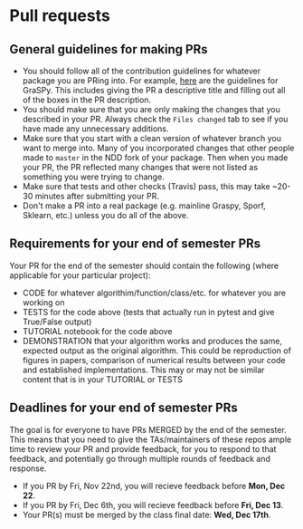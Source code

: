 # Pull requests

## General guidelines for making PRs
 - You should follow all of the contribution guidelines for whatever package you are PRing into. For example, [here](https://graspy.neurodata.io/contributing.html) are the guidelines for GraSPy. This includes giving the PR a descriptive title and filling out all of the boxes in the PR description.
 - You should make sure that you are only making the changes that you described in your PR. Always check the `Files changed` tab to see if you have made any unnecessary additions.
 - Make sure that you start with a clean version of whatever branch you want to merge into. Many of you incorporated changes that other people made to `master` in the NDD fork of your package. Then when you made your PR, the PR reflected many changes that were not listed as something you were trying to change. 
 - Make sure that tests and other checks (Travis) pass, this may take ~20-30 minutes after submitting your PR.
 - Don't make a PR into a real package (e.g. mainline Graspy, Sporf, Sklearn, etc.) unless you do all of the above.

## Requirements for your end of semester PRs
Your PR for the end of the semester should contain the following (where applicable for your particular project): 
 - CODE for whatever algorithim/function/class/etc. for whatever you are working on 
 - TESTS for the code above (tests that actually run in pytest and give True/False output)
 - TUTORIAL notebook for the code above
 - DEMONSTRATION that your algorithm works and produces the same, expected output as the original algorithm. This could be reproduction of figures in papers, comparison of numerical results between your code and established implementations. This may or may not be similar content that is in your TUTORIAL or TESTS
 
## Deadlines for your end of semester PRs
The goal is for everyone to have PRs MERGED by the end of the semester. This means that you need to give the TAs/maintainers of these repos ample time to review your PR and provide feedback, for you to respond to that feedback, and potentially go through multiple rounds of feedback and response. 
 - If you PR by Fri, Nov 22nd, you will recieve feedback before **Mon, Dec 22**. 
 - If you PR by Fri, Dec 6th, you will recieve feedback before **Fri, Dec 13**. 
 - Your PR(s) must be merged by the class final date: **Wed, Dec 17th**.
